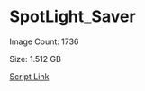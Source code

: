 # SpotLight_Saver

Image Count: 1736

Size: 1.512 GB

[Script Link](https://github.com/liuyal/Archive/blob/master/Python/Utilities/Miscellaneous/spotlight_saver.py)